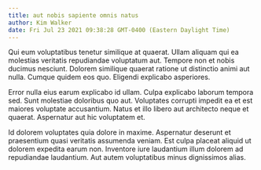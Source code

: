```yaml
---
title: aut nobis sapiente omnis natus
author: Kim Walker
date: Fri Jul 23 2021 09:38:28 GMT-0400 (Eastern Daylight Time)
---
```

Qui eum voluptatibus tenetur similique at quaerat. Ullam aliquam qui ea molestias veritatis repudiandae voluptatum aut. Tempore non et nobis ducimus nesciunt. Dolorem similique quaerat ratione ut distinctio animi aut nulla. Cumque quidem eos quo. Eligendi explicabo asperiores.

 Error nulla eius earum explicabo id ullam. Culpa explicabo laborum tempora sed. Sunt molestiae doloribus quo aut. Voluptates corrupti impedit ea et est maiores voluptate accusantium. Natus et illo libero aut architecto neque et quaerat. Aspernatur aut hic voluptatem et.

 Id dolorem voluptates quia dolore in maxime. Aspernatur deserunt et praesentium quasi veritatis assumenda veniam. Est culpa placeat aliquid ut dolorem expedita earum non. Inventore iure laudantium illum dolorem ad repudiandae laudantium. Aut autem voluptatibus minus dignissimos alias.